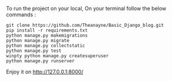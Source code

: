 
To run the project on your local,
On your terminal follow the below commands :
   ```
   git clone https://github.com/Theanayne/Basic_Django_blog.git
   pip install -r requirements.txt
   python manage.py makemigrations
   python manage.py migrate
   python manage.py collectstatic
   python manage.py test
   winpty python manage.py createsuperuser
   python manage.py runserver
   ```
Enjoy it on http://127.0.0.1:8000/
